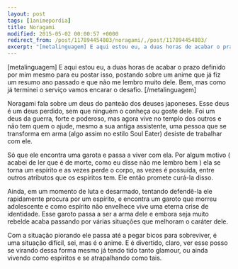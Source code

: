 ```yaml
---
layout: post
tags: [1animepordia]
title: Noragami
modified: 2015-05-02 00:00:57 +0000
redirect_from: /post/117894454803/noragami/,/post/117894454803/
excerpt: "[metalinguagem] E aqui estou eu, a duas horas de acabar o prazo definido por mim mesmo para eu postar isso, postando sobre um anime que já fiz um resumo ano passado e que não me lembro muito dele. Bem, mas como já terminei o serviço vamos encarar o desafio. [/metalinguagem]"
---
```


\[metalinguagem\] E aqui estou eu, a duas horas de acabar o prazo
definido por mim mesmo para eu postar isso, postando sobre um anime que
já fiz um resumo ano passado e que não me lembro muito dele. Bem, mas
como já terminei o serviço vamos encarar o desafio. \[/metalinguagem\]

Noragami fala sobre um deus do panteão dos deuses japoneses. Esse deus é
um deus perdido, sem que ninguém o conheça ou goste dele. Foi um deus da
guerra, forte e poderoso, mas agora vive no templo dos outros e não tem
quem o ajude, mesmo a sua antiga assistente, uma pessoa que se
transforma em arma (algo assim no estilo Soul Eater) desiste de
trabalhar com ele.

Só que ele encontra uma garota e passa a viver com ela. Por algum motivo
( acabei de ler que é de morte, como eu disse não me lembro bem ) ela se
torna um espírito e as vezes perde o corpo, as vezes é possuída, entre
outros atributos que os espíritos tem. Ele então promete curá-la disso.

Ainda, em um momento de luta e desarmado, tentando defendê-la ele
rapidamente procura por um espírito, e encontra um garoto que morreu
adolescente e como espírito não envelhece vive uma eterna crise de
identidade. Esse garoto passa a ser a arma dele e embora seja muito
rebelde acaba passando por várias situações que melhoram o caráter dele.

Com a situação piorando ele passa até a pegar bicos para sobreviver, é
uma situação difícil, sei, mas é o anime. E é divertido, claro, ver esse
posso se virando dessa forma mesmo já tendo tido tanto glamour, ou ainda
vivendo como espíritos e se atrapalhando como tais.


